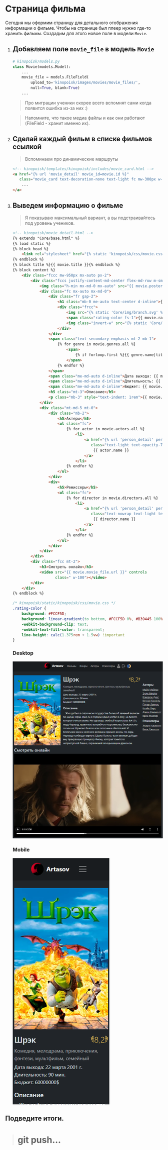 # Страница фильма

Сегодня мы оформим страницу для детального отображения информации о фильме.
Чтобы на странице был плеер нужно где-то хранить фильмы. 
Создадим для этого новое поле в модели `Movie`. 

1. ## Добавляем поле `movie_file` в модель `Movie`
    ```python
    # kinopoisk/models.py
    class Movie(models.Model):
        ...
        movie_file = models.FileField(
            upload_to='kinopoisk/images/movies/movie_files/',
            null=True, blank=True)
        ...
    ```
    > Про миграции ученики скорее всего вспомнят сами когда появится ошибка из-за них :)
    
    > Напомните, что такое медиа файлы и как они работают (FileField - хранит именно их).

2. ## Сделай каждый фильм в списке фильмов ссылкой
    > Вспоминаем про динамические маршруты
    ```html
    <!-- kinopoisk/templates/kinopoisk/includes/movie_card.html -->
    <a href="{% url 'movie_detail' movie_id=movie.id %}"
       class="movie_card text-decoration-none text-light fc mw-300px w-100 hover-scale-2">
        ...
    </a>
    ```
    
3. ## Выведем информацию о фильме
    > Я показываю максимальный вариант, а вы подстраивайтесь под уровень учеников.
    ```html
    <!-- kinopoisk/movie_detail.html -->
    {% extends "Core/base.html" %}
    {% load static %}
    {% block head %}
        <link rel="stylesheet" href="{% static 'kinopoisk/css/movie.css' %}">
    {% endblock %}
    {% block title %}{{ movie.title }}{% endblock %}
    {% block content %}
        <div class="fccc mw-950px mx-auto px-2">
            <div class="fccs justify-content-md-center flex-md-row m-sm-0 gap-3 mx-auto">
                <img class="h-min mx-md-0 mx-auto" src="{{ movie.poster.url }}" alt="">
                <div class="fc mx-auto mx-md-0">
                    <div class="fr gap-2">
                        <h1 class="mb-0 me-auto text-center d-inline">{{ movie.title }}</h1>
                        <div class="frcc">
                            <img src="{% static 'Core/img/branch.svg' %}" alt="">
                            <span class="rating-color fs-1">{{ movie.rating }}</span>
                            <img class="invert-w" src="{% static 'Core/img/branch.svg' %}" alt="">
                        </div>
                    </div>
                    <span class="text-secondary-emphasis mt-2 mb-1">
                        {% for genre in movie.genres.all %}
                            <span>
                                {% if forloop.first %}{{ genre.name|title }}{% else %}{{ genre.name }}{% endif %}{% if not forloop.last %},{% endif %}
                            </span>
                        {% endfor %}
                    </span>
                    <span class="me-md-auto d-inline">Дата выхода: {{ movie.release_date }}</span>
                    <span class="me-md-auto d-inline">Длительность: {{ movie.duration }} мин.</span>
                    <span class="me-md-auto d-inline">Бюджет: {{ movie.budget }}$</span>
                    <h5 class="mt-3">Описание</h5>
                    <p class="mb-3" style="text-indent: 1rem">{{ movie.description }}</p>
                </div>
                <div class="mt-md-5 mt-0">
                    <div class="mb-2">
                        <h5>Актеры</h5>
                        <ul class="fc">
                            {% for actor in movie.actors.all %}
                                <li>
                                    <a href="{% url 'person_detail' person_id=actor.id %}"
                                       class="text-light text-opacity-75 text-nowrap">
                                        {{ actor.name }}
                                    </a>
                                </li>
                            {% endfor %}
                        </ul>
                    </div>
                    <div>
                        <h5>Режиссеры</h5>
                        <ul class="fc">
                            {% for director in movie.directors.all %}
                                <li>
                                    <a href="{% url 'person_detail' person_id=director.id %}"
                                       class="text-nowrap text-light text-opacity-75">
                                        {{ director.name }}
                                    </a>
                                </li>
                            {% endfor %}
                        </ul>
                    </div>
                </div>
            </div>
            <div class="fcc mt-2">
                <h3>Смотреть онлайн</h3>
                <video src="{{ movie.movie_file.url }}" controls
                       class=" w-100"></video>
            </div>
        </div>
    {% endblock %}
    ```
    ```css
    /* kinopoisk/static/kinopoisk/css/movie.css */
    .rating-color {
        background: #FCCF5D;
        background: linear-gradient(to bottom, #FCCF5D 0%, #B39445 100%);
        -webkit-background-clip: text;
        -webkit-text-fill-color: transparent;
        line-height: calc(1.375rem + 1.5vw) !important
    }
    ```
    ### Desktop
    ![](imgs/img.png)
    ### Mobile
    ![](imgs/img_1.png)


## Подведите итоги.
># git push...